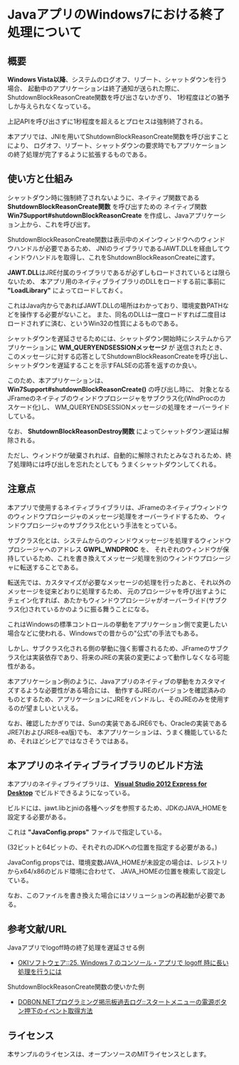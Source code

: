 JavaアプリのWindows7における終了処理について
=======================================

## 概要

**Windows Vista以降**、システムのログオフ、リブート、シャットダウンを行う場合、
起動中のアプリケーションは終了通知が送られた際に、ShutdownBlockReasonCreate関数を呼び出さないかぎり、
1秒程度ほどの猶予しか与えられなくなっている。

上記APIを呼び出さずに1秒程度を超えるとプロセスは強制終了される。

本アプリでは、JNIを用いてShutdownBlockReasonCreate関数を呼び出すことにより、
ログオフ、リブート、シャットダウンの要求時でもアプリケーションの終了処理が完了するように拡張するものである。

## 使い方と仕組み

シャットダウン時に強制終了されないように、ネイティブ関数である **ShutdownBlockReasonCreate関数** を呼び出すための
ネイティブ関数 **Win7Support#shutdownBlockReasonCreate** を作成し、Javaアプリケーション上から、これを呼び出す。

ShutdownBlockReasonCreate関数は表示中のメインウィンドウへのウィンドウハンドルが必要であるため、
JNIのライブラリであるJAWT.DLLを経由してウィンドウハンドルを取得し、これをShutdownBlockReasonCreateに渡す。


**JAWT.DLL**はJRE付属のライブラリであるが必ずしもロードされているとは限らないため、
本アプリ用のネイティブライブラリのDLLをロードする前に事前に **"LoadLibrary"** によってロードしておく。

これはJava内からであればJAWT.DLLの場所はわかっており、環境変数PATHなどを操作する必要がないこと。
また、同名のDLLは一度ロードすれば二度目はロードされずに済む、というWin32の性質によるものである。


シャットダウンを遅延させるためには、シャットダウン開始時にシステムからアプリケーションに **WM_QUERYENDSESSIONメッセージ** が
送信されたとき、このメッセージに対する応答としてShutdownBlockReasonCreateを呼び出し、
シャットダウンを遅延することを示すFALSEの応答を返すのか良い。

このため、本アプリケーションは、 **Win7Support#shutdownBlockReasonCreate()** の呼び出し時に、
対象となるJFrameのネイティブのウィンドウプロシージャをサブクラス化(WndProcのカスケード化)し、
WM_QUERYENDSESSIONメッセージの処理をオーバーライドしている。

なお、 **ShutdownBlockReasonDestroy関数** によってシャットダウン遅延は解除される。

ただし、ウィンドウが破棄されれば、自動的に解除されたとみなされるため、終了処理時には呼び出しを忘れたとしても
うまくシャットダウンしてくれる。


## 注意点

本アプリで使用するネイティブライブラリは、JFrameのネイティブウィンドウのウィンドウプロシージャのメッセージ処理をオーバーライドするため、
ウィンドウプロシージャのサブクラス化という手法をとっている。

サブクラス化とは、システムからのウィンドウメッセージを処理するウィンドウプロシージャへのアドレス **GWPL_WNDPROC** を、
それぞれのウィンドウが保持しているため、これを書き換えてメッセージ処理を別のウィンドウプロシージャに転送することである。

転送先では、カスタマイズが必要なメッセージの処理を行ったあと、それ以外のメッセージを従来どおりに処理するため、
元のプロシージャを呼び出すようにチェイン化すれば、あたかもウィンドウプロシージャがオーバーライド(サブクラス化)されているかのように振る舞うことになる。

これはWindowsの標準コントロールの挙動をアプリケーション側で変更したい場合などに使われる、Windowsでの昔からの"公式"の手法でもある。

しかし、サブクラス化される側の挙動に強く影響されるため、JFrameのサブクラス化は実装依存であり、将来のJREの実装の変更によって動作しなくなる可能性がある。

本アプリケーション例のように、Javaアプリのネイティブの挙動をカスタマイズするような必要性がある場合には、
動作するJREのバージョンを確認済みのものとするため、アプリケーションにJREをバンドルし、そのJREのみを使用するのが望ましいといえる。

なお、確認したかぎりでは、Sunの実装であるJRE6でも、Oracleの実装であるJRE7(およびJRE8-ea版)でも、
本アプリケーションは、うまく機能しているため、それほどシビアではなさそうではある。

## 本アプリのネイティブライブラリのビルド方法

本アプリのネイティブライブラリは、 **[Visual Studio 2012 Express for Desktop](http://www.microsoft.com/visualstudio/jpn/products/visual-studio-express-for-windows-desktop)** でビルドできるようになっている。

ビルドには、jawt.libとjniの各種ヘッダを参照するため、JDKのJAVA_HOMEを設定する必要がある。

これは **"JavaConfig.props"** ファイルで指定している。

(32ビットと64ビットの、それぞれのJDKへの位置を指定する必要がある。)

JavaConfig.propsでは、環境変数JAVA_HOMEが未設定の場合は、レジストリからx64/x86のビルド環境に合わせて、
JAVA_HOMEの位置を検索して設定している。

なお、このファイルを書き換えた場合にはソリューションの再起動が必要である。


## 参考文献/URL

Javaアプリでlogoff時の終了処理を遅延させる例

- [OKIソフトウェア::25. Windows 7 のコンソール・アプリで logoff 時に長い処理を行うには](http://www.oki-osk.jp/esc/cyg/cygwin-25.html)

ShutdownBlockReasonCreate関数の使いかた例

- [DOBON.NETプログラミング掲示板過去ログ::スタートメニューの電源ボタン押下のイベント取得方法](http://dobon.net/vb/bbs/log3-36/22254.html)

## ライセンス

本サンプルのライセンスは、オープンソースのMITライセンスとします。
